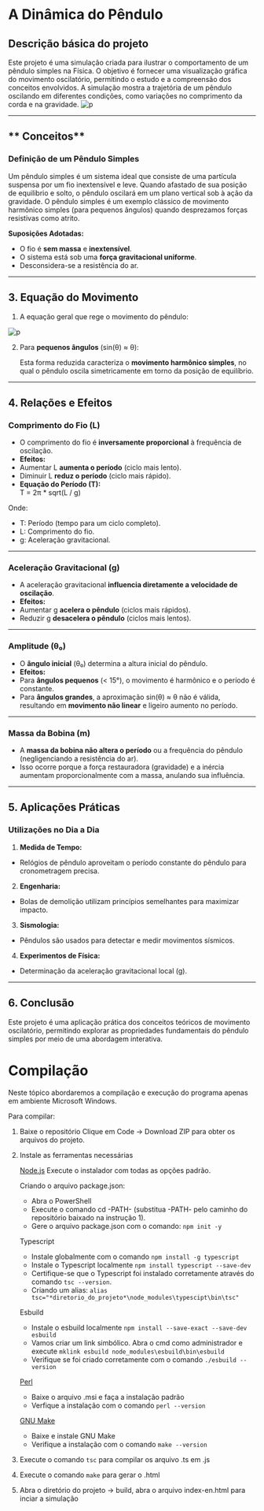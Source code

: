 # **A Dinâmica do Pêndulo**


##  Descrição básica do projeto

Este projeto é uma simulação criada para ilustrar o comportamento de um pêndulo simples na Física. O objetivo é fornecer uma visualização gráfica do movimento oscilatório, permitindo o estudo e a compreensão dos conceitos envolvidos. A simulação mostra a trajetória de um pêndulo oscilando em diferentes condições, como variações no comprimento da corda e na gravidade.
![p](https://github.com/user-attachments/assets/1ebc66e5-7cb8-4064-b6cc-947c417c39c7)

---

## ** Conceitos**

### **Definição de um Pêndulo Simples**
Um pêndulo simples é um sistema ideal que consiste de uma partícula suspensa por um fio inextensível e leve. Quando afastado de sua posição de equilibrio e solto, o pêndulo oscilará em um plano vertical sob à ação da gravidade.
O pêndulo simples é um exemplo clássico de movimento harmônico simples (para pequenos ângulos) quando desprezamos forças resistivas como atrito. 

**Suposições Adotadas:**
- O fio é **sem massa** e **inextensível**.  
- O sistema está sob uma **força gravitacional uniforme**.  
- Desconsidera-se a resistência do ar.

---

## **3. Equação do Movimento**

1. A equação geral que rege o movimento do pêndulo:  

![p](https://github.com/user-attachments/assets/e0fe851a-274a-4b1c-84ac-072ec8f04195)


2. Para **pequenos ângulos** (sin(θ) ≈ θ):  


   Esta forma reduzida caracteriza o **movimento harmônico simples**, no qual o pêndulo oscila simetricamente em torno da posição de equilíbrio.

---


## **4. Relações e Efeitos**

### **Comprimento do Fio (L)**
- O comprimento do fio é **inversamente proporcional** à frequência de oscilação.
- **Efeitos:**  
- Aumentar L **aumenta o período** (ciclo mais lento).  
- Diminuir L **reduz o período** (ciclo mais rápido).  
- **Equação do Período (T):**   
  T = 2π * sqrt(L / g)

  
Onde:  
- T: Período (tempo para um ciclo completo).  
- L: Comprimento do fio.  
- g: Aceleração gravitacional.

---

### **Aceleração Gravitacional (g)**
- A aceleração gravitacional **influencia diretamente a velocidade de oscilação**.  
- **Efeitos:**  
- Aumentar g **acelera o pêndulo** (ciclos mais rápidos).  
- Reduzir g **desacelera o pêndulo** (ciclos mais lentos).

---

### **Amplitude (θ₀)**
- O **ângulo inicial** (θ₀) determina a altura inicial do pêndulo.  
- **Efeitos:**  
- Para **ângulos pequenos** (< 15°), o movimento é harmônico e o período é constante.  
- Para **ângulos grandes**, a aproximação sin(θ) ≈ θ não é válida, resultando em **movimento não linear** e ligeiro aumento no período.

---

### **Massa da Bobina (m)**
- A **massa da bobina não altera o período** ou a frequência do pêndulo (negligenciando a resistência do ar).  
- Isso ocorre porque a força restauradora (gravidade) e a inércia aumentam proporcionalmente com a massa, anulando sua influência.

---

## **5. Aplicações Práticas**

### **Utilizações no Dia a Dia**
1. **Medida de Tempo:**  
- Relógios de pêndulo aproveitam o período constante do pêndulo para cronometragem precisa.

2. **Engenharia:**  
- Bolas de demolição utilizam princípios semelhantes para maximizar impacto.

3. **Sismologia:**  
- Pêndulos são usados para detectar e medir movimentos sísmicos.

4. **Experimentos de Física:**  
- Determinação da aceleração gravitacional local (g).

---

## **6. Conclusão**

Este projeto é uma aplicação prática dos conceitos teóricos de movimento oscilatório, permitindo explorar as propriedades fundamentais do pêndulo simples por meio de uma abordagem interativa.



# Compilação

Neste tópico abordaremos a compilação e execução do programa apenas em ambiente Microsoft Windows.

Para compilar:

  1. Baixe o repositório
      Clique em Code -> Download ZIP para obter os arquivos do projeto.

  2. Instale as ferramentas necessárias

       [Node.js](https://nodejs.org/en)
         Execute o instalador com todas as opções padrão.

      Criando o arquivo package.json:
       - Abra o PowerShell
       - Execute o comando cd -PATH- (substitua -PATH- pelo caminho do repositório baixado na instrução 1).
       - Gere o arquivo package.json com o comando: ```npm init -y```

     Typescript
       - Instale globalmente com o comando  ```npm install -g typescript```
       - Instale o Typescript localmente ```npm install typescript --save-dev```
       - Certifique-se que o Typescript foi instalado corretamente através do comando ```tsc --version```.
       - Criando um alias: ```alias tsc="*diretorio_do_projeto*\node_modules\typescipt\bin\tsc"```     

     Esbuild
        - Instale o esbuild localmente ```npm install --save-exact --save-dev esbuild```
        - Vamos criar um link simbólico. Abra o cmd como administrador e execute
                  ```mklink esbuild node_modules\esbuild\bin\esbuild```
        - Verifique se foi criado corretamente com o comando ```./esbuild --version```
    
     [Perl](https://strawberryperl.com/)
       - Baixe o arquivo .msi e faça a instalação padrão
       - Verfique a instalação com o comando ```perl --version```
    
     [GNU Make](https://www.gnu.org/software/make/)
       - Baixe e instale GNU Make
       - Verifique a instalação com o comando ```make --version```

  4. Execute o comando ```tsc``` para compilar os arquivo .ts em .js

  5. Execute o comando ```make``` para gerar o .html

  6. Abra o diretório do projeto -> build, abra o arquivo index-en.html para inciar a simulação
     
     
         

     
     
         

